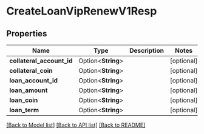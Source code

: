 # CreateLoanVipRenewV1Resp

## Properties

Name | Type | Description | Notes
------------ | ------------- | ------------- | -------------
**collateral_account_id** | Option<**String**> |  | [optional]
**collateral_coin** | Option<**String**> |  | [optional]
**loan_account_id** | Option<**String**> |  | [optional]
**loan_amount** | Option<**String**> |  | [optional]
**loan_coin** | Option<**String**> |  | [optional]
**loan_term** | Option<**String**> |  | [optional]

[[Back to Model list]](../README.md#documentation-for-models) [[Back to API list]](../README.md#documentation-for-api-endpoints) [[Back to README]](../README.md)


